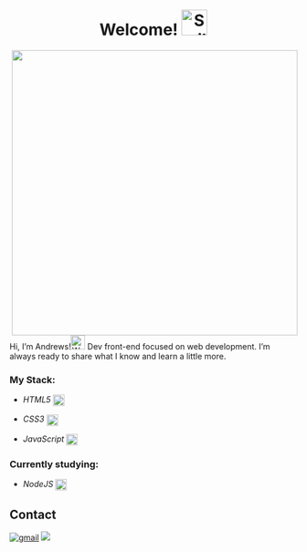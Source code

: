 
<h1 align="center">Welcome! <img src="https://user-images.githubusercontent.com/86017907/179375356-1097f8a7-8007-4d1a-80d9-c2a5f439e522.gif" width="45" alt="Smiling face emoji"/></h1>

<img src="https://www.ignboards.com/proxy.php?image=https%3A%2F%2Fi.imgur.com%2FX2mgz1R.gif&hash=4e9b3104256f78ddd0b6109373460647" width="500" align="right"/>

Hi, I’m Andrews!<img src="https://user-images.githubusercontent.com/86017907/179375279-cffcf0ca-648a-4095-b9f4-df433afb188c.gif" width="25" alt="Waving Hand"/> Dev front-end focused on web development. I’m always ready to share what I know and learn a little more.

### My Stack:

  - *HTML5* <img src="https://skillicons.dev/icons?i=html" align="center" width="20"/> 
  
  - *CSS3* <img src="https://skillicons.dev/icons?i=css" align="center" width="20"/>
  
  - *JavaScript* <img src="https://skillicons.dev/icons?i=js" align="center" width="20"/>
 
 ### Currently studying:
  - *NodeJS* <img src="https://skillicons.dev/icons?i=nodejs" align="center" width="20"/>

## Contact
[![gmail](https://img.shields.io/badge/Gmail-D14836?style=for-the-badge&logo=gmail&logoColor=white)](mailto:andrewscarvalho2001@gmail.com)
<a href="https://www.linkedin.com/in/andrewsitiel" target="_blank"><img src="https://img.shields.io/badge/LinkedIn-0077B5?style=for-the-badge&logo=linkedin&logoColor=white"/></a>
